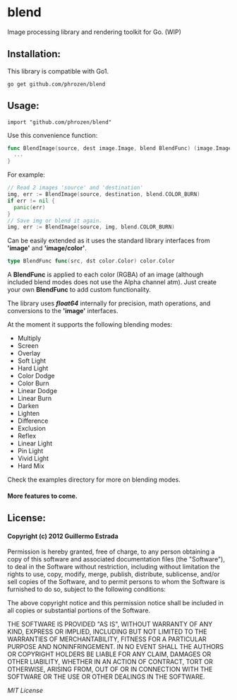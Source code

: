 
# blend

Image processing library and rendering toolkit for Go. (WIP)

## Installation:

This library is compatible with Go1.

```
go get github.com/phrozen/blend
```

## Usage:
```
import "github.com/phrozen/blend"
```

Use this convenience function:
```go
func BlendImage(source, dest image.Image, blend BlendFunc) (image.Image, error) {
  ...
}
```

For example:

```go
// Read 2 images 'source' and 'destination'
img, err := BlendImage(source, destination, blend.COLOR_BURN)
if err != nil {
  panic(err)
}
// Save img or blend it again.
img, err := BlendImage(source, img, blend.COLOR_BURN)
```

Can be easily extended as it uses the standard library interfaces from **'image'** and **'image/color'**.

```go
type BlendFunc func(src, dst color.Color) color.Color
```

A **BlendFunc** is applied to each color (RGBA) of an image (although included blend modes does not use the Alpha channel atm). Just create your own **BlendFunc** to add custom functionality.


The library uses ***float64*** internally for precision, math operations, and conversions to the **'image'** interfaces. 

At the moment it supports the following blending modes:
+ Multiply
+ Screen
+ Overlay
+ Soft Light
+ Hard Light
+ Color Dodge
+ Color Burn
+ Linear Dodge
+ Linear Burn
+ Darken
+ Lighten
+ Difference
+ Exclusion
+ Reflex
+ Linear Light
+ Pin Light
+ Vivid Light
+ Hard Mix

Check the examples directory for more on blending modes.

#### More features to come.

## License:
#### Copyright (c) 2012 Guillermo Estrada

Permission is hereby granted, free of charge, to any person obtaining a copy of this software and associated documentation files (the "Software"), to deal in the Software without restriction, including without limitation the rights to use, copy, modify, merge, publish, distribute, sublicense, and/or sell copies of the Software, and to permit persons to whom the Software is furnished to do so, subject to the following conditions:

The above copyright notice and this permission notice shall be included in all copies or substantial portions of the Software.

THE SOFTWARE IS PROVIDED "AS IS", WITHOUT WARRANTY OF ANY KIND, EXPRESS OR IMPLIED, INCLUDING BUT NOT LIMITED TO THE WARRANTIES OF MERCHANTABILITY, FITNESS FOR A PARTICULAR PURPOSE AND NONINFRINGEMENT. IN NO EVENT SHALL THE AUTHORS OR COPYRIGHT HOLDERS BE LIABLE FOR ANY CLAIM, DAMAGES OR OTHER LIABILITY, WHETHER IN AN ACTION OF CONTRACT, TORT OR OTHERWISE, ARISING FROM, OUT OF OR IN CONNECTION WITH THE SOFTWARE OR THE USE OR OTHER DEALINGS IN THE SOFTWARE.

*MIT License*
